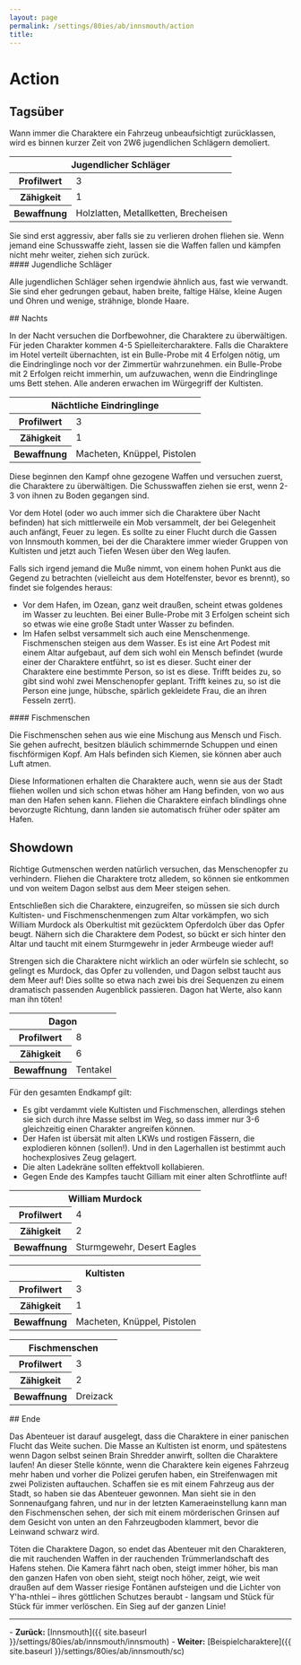 ```yaml
---
layout: page
permalink: /settings/80ies/ab/innsmouth/action
title: 
---
```


# Action

## Tagsüber

Wann immer die Charaktere ein Fahrzeug unbeaufsichtigt zurücklassen, wird es binnen kurzer Zeit von 2W6 jugendlichen Schlägern demoliert.

<table>
<thead>
<tr><th colspan="2">Jugendlicher Schläger</th></tr>
</thead>
<tbody>
<tr><th>Profilwert</th><td>3</td></tr>
<tr><th>Zähigkeit</th><td>1</td></tr>
<tr><th>Bewaffnung</th><td>Holzlatten, Metallketten, Brecheisen</td></tr>
</tbody>
</table>
Sie sind erst aggressiv, aber falls sie zu verlieren drohen fliehen sie. Wenn jemand eine Schusswaffe zieht, lassen sie die Waffen fallen und kämpfen nicht mehr weiter, ziehen sich zurück.

<div class="hinweis">
#### Jugendliche Schläger

Alle jugendlichen Schläger sehen irgendwie ähnlich aus, fast wie verwandt. Sie sind eher gedrungen gebaut, haben breite, faltige Hälse, kleine Augen und Ohren und wenige, strähnige, blonde Haare.

</div>
## Nachts

In der Nacht versuchen die Dorfbewohner, die Charaktere zu überwältigen. Für jeden Charakter kommen 4-5 Spielleitercharaktere. Falls die Charaktere im Hotel verteilt übernachten, ist ein Bulle-Probe mit 4 Erfolgen nötig, um die Eindringlinge noch vor der Zimmertür wahrzunehmen. ein Bulle-Probe mit 2 Erfolgen reicht immerhin, um aufzuwachen, wenn die Eindringlinge ums Bett stehen. Alle anderen erwachen im Würgegriff der Kultisten.

<table>
<thead>
<tr><th colspan="2">Nächtliche Eindringlinge</th></tr>
</thead>
<tbody>
<tr><th>Profilwert</th><td>3</td></tr>
<tr><th>Zähigkeit</th><td>1</td></tr>
<tr><th>Bewaffnung</th><td>Macheten, Knüppel, Pistolen</td></tr>
</tbody>
</table>
Diese beginnen den Kampf ohne gezogene Waffen und versuchen zuerst, die Charaktere zu überwältigen. Die Schusswaffen ziehen sie erst, wenn 2-3 von ihnen zu Boden gegangen sind.

Vor dem Hotel (oder wo auch immer sich die Charaktere über Nacht befinden) hat sich mittlerweile ein Mob versammelt, der bei Gelegenheit auch anfängt, Feuer zu legen. Es sollte zu einer Flucht durch die Gassen von Innsmouth kommen, bei der die Charaktere immer wieder Gruppen von Kultisten und jetzt auch Tiefen Wesen über den Weg laufen.

Falls sich irgend jemand die Muße nimmt, von einem hohen Punkt aus die Gegend zu betrachten (vielleicht aus dem Hotelfenster, bevor es brennt), so findet sie folgendes heraus:

- Vor dem Hafen, im Ozean, ganz weit draußen, scheint etwas goldenes im Wasser zu leuchten. Bei einer Bulle-Probe mit 3 Erfolgen scheint sich so etwas wie eine große Stadt unter Wasser zu befinden.
- Im Hafen selbst versammelt sich auch eine Menschenmenge. Fischmenschen steigen aus dem Wasser. Es ist eine Art Podest mit einem Altar aufgebaut, auf dem sich wohl ein Mensch befindet (wurde einer der Charaktere entführt, so ist es dieser. Sucht einer der Charaktere eine bestimmte Person, so ist es diese. Trifft beides zu, so gibt sind wohl zwei Menschenopfer geplant. Trifft keines zu, so ist die Person eine junge, hübsche, spärlich gekleidete Frau, die an ihren Fesseln zerrt).

<div class="hinweis">
#### Fischmenschen

Die Fischmenschen sehen aus wie eine Mischung aus Mensch und Fisch. Sie gehen aufrecht, besitzen bläulich schimmernde Schuppen und einen fischförmigen Kopf. Am Hals befinden sich Kiemen, sie können aber auch Luft atmen.

</div>
Diese Informationen erhalten die Charaktere auch, wenn sie aus der Stadt fliehen wollen und sich schon etwas höher am Hang befinden, von wo aus man den Hafen sehen kann. Fliehen die Charaktere einfach blindlings ohne bevorzugte Richtung, dann landen sie automatisch früher oder später am Hafen.

## Showdown

Richtige Gutmenschen werden natürlich versuchen, das Menschenopfer zu verhindern. Fliehen die Charaktere trotz alledem, so können sie entkommen und von weitem Dagon selbst aus dem Meer steigen sehen.

Entschließen sich die Charaktere, einzugreifen, so müssen sie sich durch Kultisten- und Fischmenschenmengen zum Altar vorkämpfen, wo sich William Murdock als Oberkultist mit gezücktem Opferdolch über das Opfer beugt. Nähern sich die Charaktere dem Podest, so bückt er sich hinter den Altar und taucht mit einem Sturmgewehr in jeder Armbeuge wieder auf!

Strengen sich die Charaktere nicht wirklich an oder würfeln sie schlecht, so gelingt es Murdock, das Opfer zu vollenden, und Dagon selbst taucht aus dem Meer auf! Dies sollte so etwa nach zwei bis drei Sequenzen zu einem dramatisch passenden Augenblick passieren. Dagon hat Werte, also kann man ihn töten!

<table>
<tbody>
<tr><th colspan="2">Dagon</th></tr>
<tr><th>Profilwert</th><td>8</td></tr>
<tr><th>Zähigkeit</th><td>6</td></tr>
<tr><th>Bewaffnung</th><td>Tentakel</td></tr>
</tbody>
</table>
Für den gesamten Endkampf gilt:

- Es gibt verdammt viele Kultisten und Fischmenschen, allerdings stehen sie sich durch ihre Masse selbst im Weg, so dass immer nur 3-6 gleichzeitig einen Charakter angreifen können.
- Der Hafen ist übersät mit alten LKWs und rostigen Fässern, die explodieren können (sollen!). Und in den Lagerhallen ist bestimmt auch hochexplosives Zeug gelagert.
- Die alten Ladekräne sollten effektvoll kollabieren.
- Gegen Ende des Kampfes taucht Gilliam mit einer alten Schrotflinte auf!

<table>
<tbody>
<tr><th colspan="2">William Murdock</th></tr>
<tr><th>Profilwert</th><td>4</td></tr>
<tr><th>Zähigkeit</th><td>2</td></tr>
<tr><th>Bewaffnung</th><td>Sturmgewehr, Desert Eagles</td></tr>
</tbody>
</table>
<table>
<tbody>
<tr><th colspan="2">Kultisten</th></tr>
<tr><th>Profilwert</th><td>3</td></tr>
<tr><th>Zähigkeit</th><td>1</td></tr>
<tr><th>Bewaffnung</th><td>Macheten, Knüppel, Pistolen</td></tr>
</tbody>
</table>
<table>
<tbody>
<tr><th colspan="2">Fischmenschen</th></tr>
<tr><th>Profilwert</th><td>3</td></tr>
<tr><th>Zähigkeit</th><td>2</td></tr>
<tr><th>Bewaffnung</th><td>Dreizack</td></tr>
</tbody>
</table>
## Ende

Das Abenteuer ist darauf ausgelegt, dass die Charaktere in einer panischen Flucht das Weite suchen. Die Masse an Kultisten ist enorm, und spätestens wenn Dagon selbst seinen Brain Shredder anwirft, sollten die Charaktere laufen! An dieser Stelle könnte, wenn die Charaktere kein eigenes Fahrzeug mehr haben und vorher die Polizei gerufen haben, ein Streifenwagen mit zwei Polizisten auftauchen. Schaffen sie es mit einem Fahrzeug aus der Stadt, so haben sie das Abenteuer gewonnen. Man sieht sie in den Sonnenaufgang fahren, und nur in der letzten Kameraeinstellung kann man den Fischmenschen sehen, der sich mit einem mörderischen Grinsen auf dem Gesicht von unten an den Fahrzeugboden klammert, bevor die Leinwand schwarz wird.

Töten die Charaktere Dagon, so endet das Abenteuer mit den Charakteren, die mit rauchenden Waffen in der rauchenden Trümmerlandschaft des Hafens stehen. Die Kamera fährt nach oben, steigt immer höher, bis man den ganzen Hafen von oben sieht, steigt noch höher, zeigt, wie weit draußen auf dem Wasser riesige Fontänen aufsteigen und die Lichter von Y&#39;ha-nthlei &ndash; ihres göttlichen Schutzes beraubt - langsam und Stück für Stück für immer verlöschen. Ein Sieg auf der ganzen Linie!


<hr/>
- <strong>Zurück:</strong> [Innsmouth]({{ site.baseurl }}/settings/80ies/ab/innsmouth/innsmouth)
- <strong>Weiter:</strong> [Beispielcharaktere]({{ site.baseurl }}/settings/80ies/ab/innsmouth/sc)

